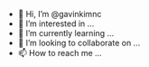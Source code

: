 - 👋 Hi, I’m @gavinkimnc
- 👀 I’m interested in ...
- 🌱 I’m currently learning ...
- 💞️ I’m looking to collaborate on ...
- 📫 How to reach me ...

<!---
gavinkimnc/gavinkimnc is a ✨ special ✨ repository because its `README.md` (this file) appears on your GitHub profile.
You can click the Preview link to take a look at your changes.
--->
